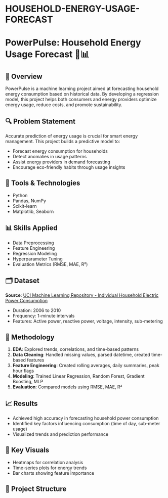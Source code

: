 # HOUSEHOLD-ENERGY-USAGE-FORECAST   



# PowerPulse: Household Energy Usage Forecast 🔋📊

## 📌 Overview
PowerPulse is a machine learning project aimed at forecasting household energy consumption based on historical data. By developing a regression model, this project helps both consumers and energy providers optimize energy usage, reduce costs, and promote sustainability.

## 🔍 Problem Statement
Accurate prediction of energy usage is crucial for smart energy management. This project builds a predictive model to:
- Forecast energy consumption for households
- Detect anomalies in usage patterns
- Assist energy providers in demand forecasting
- Encourage eco-friendly habits through usage insights

## 🧰 Tools & Technologies
- Python
- Pandas, NumPy
- Scikit-learn
- Matplotlib, Seaborn

## 📊 Skills Applied
- Data Preprocessing
- Feature Engineering
- Regression Modeling
- Hyperparameter Tuning
- Evaluation Metrics (RMSE, MAE, R²)

## 🗂 Dataset
**Source**: [UCI Machine Learning Repository - Individual Household Electric Power Consumption](https://archive.ics.uci.edu/ml/datasets/individual+household+electric+power+consumption)  
- Duration: 2006 to 2010  
- Frequency: 1-minute intervals  
- Features: Active power, reactive power, voltage, intensity, sub-metering

## 🧪 Methodology
1. **EDA**: Explored trends, correlations, and time-based patterns
2. **Data Cleaning**: Handled missing values, parsed datetime, created time-based features
3. **Feature Engineering**: Created rolling averages, daily summaries, peak hour flags
4. **Modeling**: Trained Linear Regression, Random Forest, Gradient Boosting, MLP
5. **Evaluation**: Compared models using RMSE, MAE, R²

## 📈 Results
- Achieved high accuracy in forecasting household power consumption
- Identified key factors influencing consumption (time of day, sub-meter usage)
- Visualized trends and prediction performance

## 📌 Key Visuals
- Heatmaps for correlation analysis
- Time-series plots for energy trends
- Bar charts showing feature importance

## 📁 Project Structure
